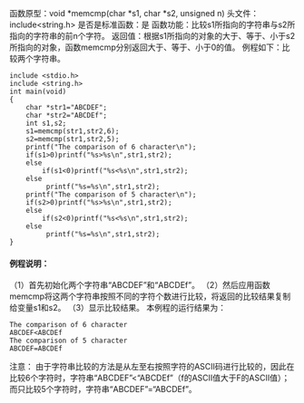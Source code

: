 函数原型：void *memcmp(char *s1, char *s2, unsigned n)
头文件：include<string.h>
是否是标准函数：是
函数功能：比较s1所指向的字符串与s2所指向的字符串的前n个字符。
返回值：根据s1所指向的对象的大于、等于、小于s2所指向的对象，函数memcmp分别返回大于、等于、小于0的值。
例程如下：比较两个字符串。
```  
include <stdio.h> 
include <string.h> 
int main(void) 
{
    char *str1="ABCDEF";
    char *str2="ABCDEf";
    int s1,s2;
    s1=memcmp(str1,str2,6);
    s2=memcmp(str1,str2,5);
    printf("The comparison of 6 character\n");
    if(s1>0)printf("%s>%s\n",str1,str2);
    else
        if(s1<0)printf("%s<%s\n",str1,str2);
    else
         printf("%s=%s\n",str1,str2);
    printf("The comparison of 5 character\n");
    if(s2>0)printf("%s>%s\n",str1,str2);
    else
        if(s2<0)printf("%s<%s\n",str1,str2);
    else
         printf("%s=%s\n",str1,str2);
}
```
#### 例程说明：
（1）首先初始化两个字符串“ABCDEF”和“ABCDEf”。
（2）然后应用函数memcmp将这两个字符串按照不同的字符个数进行比较，将返回的比较结果复制给变量s1和s2。
（3）显示比较结果。
本例程的运行结果为：
```  
The comparison of 6 character
ABCDEF<ABCDEf
The comparison of 5 character
ABCDEF=ABCDEf
```
注意：
由于字符串比较的方法是从左至右按照字符的ASCII码进行比较的，因此在比较6个字符时，字符串“ABCDEF”<“ABCDEf”（f的ASCII值大于F的ASCII值）；而只比较5个字符时，字符串“ABCDEF”=“ABCDEf”。
